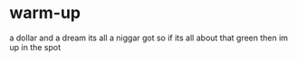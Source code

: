 # warm-up
a dollar and a dream 
its all a niggar got
so if its all about that green then im up in the spot
